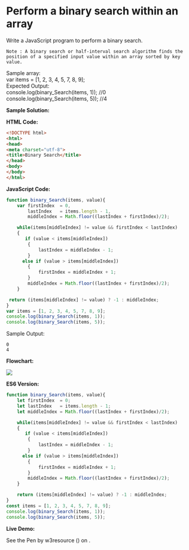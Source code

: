 # Perform a binary search within an array

Write a JavaScript program to perform a binary search.

```
Note : A binary search or half-interval search algorithm finds the position of a specified input value within an array sorted by key value.
```

  
Sample array:  
var items = \[1, 2, 3, 4, 5, 7, 8, 9\];  
Expected Output:  
console.log(binary_Search(items, 1)); //0  
console.log(binary_Search(items, 5)); //4

**Sample Solution:**

**HTML Code:**

```html
<!DOCTYPE html>
<html>
<head>
<meta charset="utf-8">
<title>Binary Search</title>
</head>
<body>
</body>
</html>

```

**JavaScript Code:**

```js
function binary_Search(items, value){
    var firstIndex  = 0,
        lastIndex   = items.length - 1,
        middleIndex = Math.floor((lastIndex + firstIndex)/2);

    while(items[middleIndex] != value && firstIndex < lastIndex)
    {
       if (value < items[middleIndex])
        {
            lastIndex = middleIndex - 1;
        } 
      else if (value > items[middleIndex])
        {
            firstIndex = middleIndex + 1;
        }
        middleIndex = Math.floor((lastIndex + firstIndex)/2);
    }

 return (items[middleIndex] != value) ? -1 : middleIndex;
}
var items = [1, 2, 3, 4, 5, 7, 8, 9];
console.log(binary_Search(items, 1));   
console.log(binary_Search(items, 5));

```

Sample Output:

```
0
4

```

**Flowchart:**

![](https://www.w3resource.com/w3r_images/javascript-array-exercise-18.png)  

**ES6 Version:**

```javascript
function binary_Search(items, value){
    let firstIndex  = 0;
    let lastIndex   = items.length - 1;
    let middleIndex = Math.floor((lastIndex + firstIndex)/2);

    while(items[middleIndex] != value && firstIndex < lastIndex)
    {
       if (value < items[middleIndex])
        {
            lastIndex = middleIndex - 1;
        } 
      else if (value > items[middleIndex])
        {
            firstIndex = middleIndex + 1;
        }
        middleIndex = Math.floor((lastIndex + firstIndex)/2);
    }

    return (items[middleIndex] != value) ? -1 : middleIndex;
}
const items = [1, 2, 3, 4, 5, 7, 8, 9];
console.log(binary_Search(items, 1));   
console.log(binary_Search(items, 5));

```

**Live Demo:**

<section class="expand-codepen"><p data-height="380" data-theme-id="dark" data-slug-hash="qPjdxo" data-default-tab="js,result" data-user="w3resource" data-embed-version="2" data-pen-title="JavaScript - Perform a binary search within an array - array-ex- 18" data-editable="true" class="codepen">See the Pen by w3resource () on .</p><codepen></codepen></section>